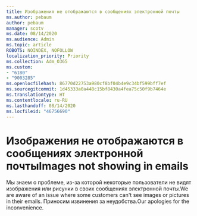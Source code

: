 ```yaml
---
title: Изображения не отображаются в сообщениях электронной почты
ms.author: pebaum
author: pebaum
manager: scotv
ms.date: 08/14/2020
ms.audience: Admin
ms.topic: article
ROBOTS: NOINDEX, NOFOLLOW
localization_priority: Priority
ms.collection: Adm_O365
ms.custom:
- "6180"
- "9003285"
ms.openlocfilehash: 86770d22753a980cf8bf04b4e9c34bf599bff7ef
ms.sourcegitcommit: 1d45333a0a448c15bf8430a4fea75c50f9b7464e
ms.translationtype: HT
ms.contentlocale: ru-RU
ms.lasthandoff: 08/14/2020
ms.locfileid: "46756690"
---
```

# <a name="images-not-showing-in-emails"></a><span data-ttu-id="c67ad-102">Изображения не отображаются в сообщениях электронной почты</span><span class="sxs-lookup"><span data-stu-id="c67ad-102">Images not showing in emails</span></span>

<span data-ttu-id="c67ad-103">Мы знаем о проблеме, из-за которой некоторые пользователи не видят изображения или рисунки в своих сообщениях электронной почты.</span><span class="sxs-lookup"><span data-stu-id="c67ad-103">We are aware of an issue where some customers can't see images or pictures in their emails.</span></span> <span data-ttu-id="c67ad-104">Приносим извинения за неудобства.</span><span class="sxs-lookup"><span data-stu-id="c67ad-104">Our apologies for the inconvenience.</span></span>